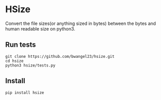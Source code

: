 HSize
========

Convert the file sizes(or anything sized in bytes) between the bytes and human readable size on python3.

## Run tests

```
git clone https://github.com/bwangel23/hsize.git
cd hsize
python3 hsize/tests.py
```

## Install

```
pip install hsize
```
